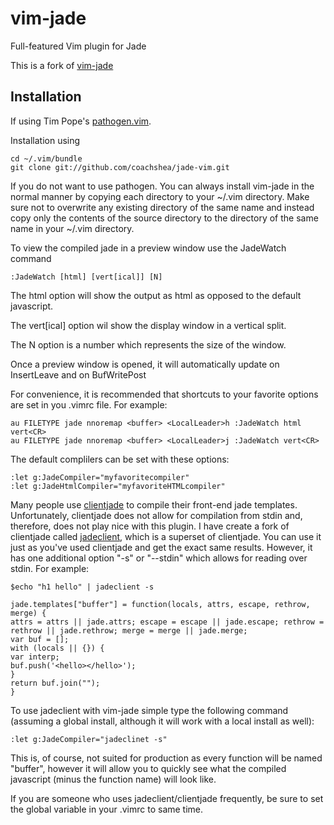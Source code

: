 # vim-jade #

Full-featured Vim plugin for Jade

This is a fork of [vim-jade](https://github.com/digitaltoad/vim-jade.git)

Installation
------------

If using Tim Pope's [pathogen.vim](https://github.com/tpope/vim-pathogen).

Installation using

    cd ~/.vim/bundle
    git clone git://github.com/coachshea/jade-vim.git

If you do not want to use pathogen.  You can always install vim-jade in the 
normal manner by copying each directory to your ~/.vim directory.  Make sure 
not to overwrite any existing directory of the same name and instead copy only 
the contents of the source directory to the directory of the same name in your 
~/.vim directory.

To view the compiled jade in a preview window use the JadeWatch command

    :JadeWatch [html] [vert[ical]] [N]

The html option will show the output as html as opposed to the default javascript.

The vert[ical] option wil show the display window in a vertical split.

The N option is a number which represents the size of the window.

Once a preview window is opened, it will automatically update on InsertLeave and on BufWritePost

For convenience, it is recommended that shortcuts to your favorite options are set in you .vimrc file.
For example:

    au FILETYPE jade nnoremap <buffer> <LocalLeader>h :JadeWatch html vert<CR>
    au FILETYPE jade nnoremap <buffer> <LocalLeader>j :JadeWatch vert<CR>

The default complilers can be set with these options:

    :let g:JadeCompiler="myfavoritecompiler"
    :let g:JadeHtmlCompiler="myfavoriteHTMLcompiler"
    
Many people use [clientjade](https://github.com/jgallen23/clientjade.git) to compile their front-end jade templates. Unfortunately, clientjade does not allow for compilation from stdin and, therefore, does not play nice with this plugin.  I have create a fork of clientjade called [jadeclient](https://github.com/coachshea/jadeclient.git), which is a superset of clientjade.  You can  use it just as you've used clientjade and get the exact same results.  However, it has one additional option "-s" or "--stdin" which allows for reading over stdin.  For example:

    $echo "h1 hello" | jadeclient -s

    jade.templates["buffer"] = function(locals, attrs, escape, rethrow, merge) {
    attrs = attrs || jade.attrs; escape = escape || jade.escape; rethrow = rethrow || jade.rethrow; merge = merge || jade.merge;
    var buf = [];
    with (locals || {}) {
    var interp;
    buf.push('<hello></hello>');
    }
    return buf.join("");
    }

To use jadeclient with vim-jade simple type the following command (assuming a global install, although it will work with a local install as well):

    :let g:JadeCompiler="jadeclinet -s"

This is, of course, not suited for production as every function will be named "buffer", however it will allow you to quickly see what the compiled javascript (minus the function name) will look like.

If you are someone who uses jadeclient/clientjade frequently, be sure to set the global variable in your .vimrc to same time.

